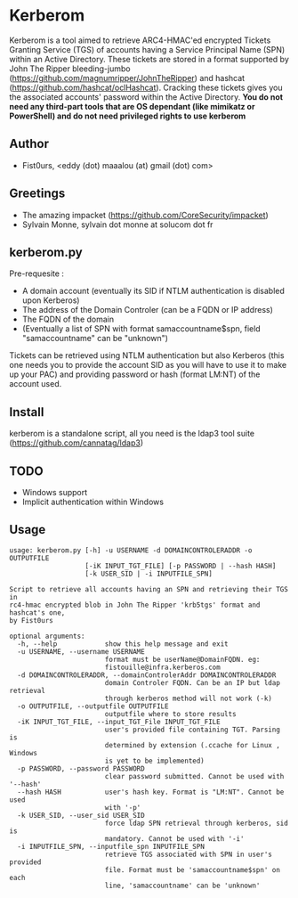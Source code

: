 Kerberom
========

Kerberom is a tool aimed to retrieve ARC4-HMAC'ed encrypted Tickets Granting Service (TGS) of accounts having a Service Principal Name (SPN) within
an Active Directory. These tickets are stored in a format supported by John The Ripper bleeding-jumbo (https://github.com/magnumripper/JohnTheRipper)
and hashcat (https://github.com/hashcat/oclHashcat). Cracking these tickets gives you the associated accounts' password within the Active Directory.
**You do not need any third-part tools that are OS dependant (like mimikatz or PowerShell) and do not need privileged rights to use kerberom**


Author
------
- Fist0urs, <eddy (dot) maaalou (at) gmail (dot) com>

Greetings
---------
- The amazing impacket (https://github.com/CoreSecurity/impacket)
- Sylvain Monne, sylvain dot monne at solucom dot fr

kerberom.py
-----------

Pre-requesite :
- A domain account (eventually its SID if NTLM authentication is disabled upon Kerberos)
- The address of the Domain Controler (can be a FQDN or IP address)
- The FQDN of the domain
- (Eventually a list of SPN with format samaccountname$spn, field "samaccountname" can be "unknown")

Tickets can be retrieved using NTLM authentication but also Kerberos (this one needs you to provide the account SID as you will have to use it to make up your PAC)
and providing password or hash (format LM:NT) of the account used.

Install
-------
kerberom is a standalone script, all you need is the ldap3 tool suite (https://github.com/cannatag/ldap3)

TODO
----
- Windows support
- Implicit authentication within Windows

Usage
-----
```
usage: kerberom.py [-h] -u USERNAME -d DOMAINCONTROLERADDR -o OUTPUTFILE
                   [-iK INPUT_TGT_FILE] [-p PASSWORD | --hash HASH]
                   [-k USER_SID | -i INPUTFILE_SPN]

Script to retrieve all accounts having an SPN and retrieving their TGS in
rc4-hmac encrypted blob in John The Ripper 'krb5tgs' format and hashcat's one,
by Fist0urs

optional arguments:
  -h, --help            show this help message and exit
  -u USERNAME, --username USERNAME
                        format must be userName@DomainFQDN. eg:
                        fistouille@infra.kerberos.com
  -d DOMAINCONTROLERADDR, --domainControlerAddr DOMAINCONTROLERADDR
                        domain Controler FQDN. Can be an IP but ldap retrieval
                        through kerberos method will not work (-k)
  -o OUTPUTFILE, --outputfile OUTPUTFILE
                        outputfile where to store results
  -iK INPUT_TGT_FILE, --input_TGT_File INPUT_TGT_FILE
                        user's provided file containing TGT. Parsing is
                        determined by extension (.ccache for Linux , Windows
                        is yet to be implemented)
  -p PASSWORD, --password PASSWORD
                        clear password submitted. Cannot be used with '--hash'
  --hash HASH           user's hash key. Format is "LM:NT". Cannot be used
                        with '-p'
  -k USER_SID, --user_sid USER_SID
                        force ldap SPN retrieval through kerberos, sid is
                        mandatory. Cannot be used with '-i'
  -i INPUTFILE_SPN, --inputfile_spn INPUTFILE_SPN
                        retrieve TGS associated with SPN in user's provided
                        file. Format must be 'samaccountname$spn' on each
                        line, 'samaccountname' can be 'unknown'
```

